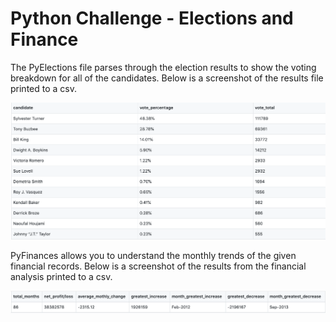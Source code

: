 # Python Challenge - Elections and Finance

The PyElections file parses through the election results to show the voting breakdown for all of the candidates. Below is a screenshot of the results file printed to a csv.

![PyElections](/Images/PyElections_CSV.png)

PyFinances allows you to understand the monthly trends of the given financial records. Below is a screenshot of the results from the financial analysis printed to a csv.

![PyFinances](/Images/PyFinances_CSV.png)

